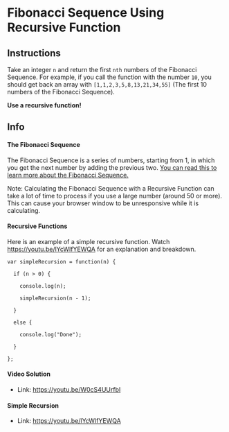 # Fibonacci Sequence Using Recursive Function

## Instructions

Take an integer `n` and return the first `nth` numbers of the Fibonacci Sequence.
For example, if you call the function with the number `10`, you should get back an array with `[1,1,2,3,5,8,13,21,34,55]` (The first 10 numbers of the Fibonacci Sequence).

**Use a recursive function!**

## Info

#### The Fibonacci Sequence

The Fibonacci Sequence is a series of numbers, starting from 1, in which you get the next number by adding the previous two.
[You can read this to learn more about the Fibonacci Sequence.](https://www.mathsisfun.com/numbers/fibonacci-sequence.html)

Note: Calculating the Fibonacci Sequence with a Recursive Function can take a lot of time to process if you use a large number (around 50 or more). This can cause your browser window to be unresponsive while it is calculating.

#### Recursive Functions

Here is an example of a simple recursive function. Watch <https://youtu.be/lYcWlfYEWQA> for an explanation and breakdown.

```
var simpleRecursion = function(n) {

  if (n > 0) {

    console.log(n);

    simpleRecursion(n - 1);

  }

  else {

    console.log("Done");

  }

};
```

#### Video Solution

* Link: <https://youtu.be/W0cS4UUrfbI>

#### Simple Recursion

* Link: <https://youtu.be/lYcWlfYEWQA>
